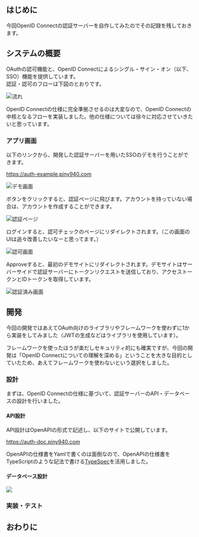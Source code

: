 ## はじめに

今回OpenID Connectの認証サーバーを自作してみたのでその記録を残しておきます。

## システムの概要

OAuthの認可機能と、OpenID Connectによるシングル・サイン・オン（以下、SSO）機能を提供しています。  
認証・認可のフローは下図のとおりです。

![流れ](https://i.gyazo.com/cc4b5c615b548d9a4fa30b3eaf42f447.png)

OpenID Connectの仕様に完全準拠させるのは大変なので、OpenID Connectの中核となるフローを実装しました。他の仕様については徐々に対応させていきたいと思っています。

### アプリ画面

以下のリンクから、開発した認証サーバーを用いたSSOのデモを行うことができます。

<https://auth-example.piny940.com>

![デモ画面](https://i.gyazo.com/8b71c84e0f6f0de850e0d1d351fe78ca.png)

ボタンをクリックすると、認証ページに飛びます。アカウントを持っていない場合は、アカウントを作成することができます。

![認証ページ](https://i.gyazo.com/ee5c45d2e6037a87e72dfb777a4c5d17.png)

ログインすると、認可チェックのページにリダイレクトされます。（この画面のUIは追々改善したいなーと思ってます。）

![認可画面](https://i.gyazo.com/ff940bcd9fdfd70fa6460c5ecc63e007.png)

Approveすると、最初のデモサイトにリダイレクトされます。デモサイトはサーバーサイドで認証サーバーにトークンリクエストを送信しており、アクセストークンとIDトークンを取得しています。

![認証済み画面](https://i.gyazo.com/895b82d14653cb3dea61e06611443782.png)

## 開発

今回の開発ではあえてOAuth向けのライブラリやフレームワークを使わずに1から実装をしてみました（JWTの生成などはライブラリを使用しています）。

フレームワークを使ったほうが楽だしセキュリティ的にも確実ですが、今回の開発は「OpenID Connectについての理解を深める」ということを大きな目的としていたため、あえてフレームワークを使わないという選択をしました。

### 設計

まずは、OpenID Connectの仕様に基づいて、認証サーバーのAPI・データベースの設計を行いました。

#### API設計

API設計はOpenAPIの形式で記述し、以下のサイトで公開しています。

<https://auth-doc.piny940.com>

OpenAPIの仕様書をYamlで書くのは面倒なので、OpenAPIの仕様書をTypeScriptのような記法で書ける[TypeSpec](https://typespec.io)を活用しました。

#### データベース設計

[![](https://mermaid.ink/img/pako:eNqtlb1OwzAQx1_F8ty-QGfEwoLEhipFJjlaiya2_FEobYe2C0ggJsSIhFhg6cAD8DAWiMfAjtM0TdMPaLfk7n93v_NdnD4OWQS4gUEcUNISJG4mCGkJQqLBoF5nfRR2KCRKogZqYjOemsmbGb-a8YuZfJjJTRO7gJkmCxEQUQGhCrSgPtDLFvISrdqBq-4VP-_3Xw9TM3oyo-fKpCv0j2Z8l4cUNOWoQIaMw2oazgXrko4XfN9-2vzrYCrliyy5pBRTJpmz9N0jQme0ZV8p6SAaoeMjb-wSEbaJQAmJYdECSSh6XEEUcCLlJROR9ysag1Qk5uoahQKIUxC17NM8KviGHmjWb4aktUWpoJnXlmBrqLwBmqi0qcAGHa5s4d-IqLRj25ycb6kKyKbYmWc-7nUs2ckso6w4sj0AzdYtw3JVUkuwjJWHFFy7EMy_xm3mYwtr2DSyDatV3IosgLGOk1d8FHDFrVhWtpOyO8P-TuEvg8hjdp8EruEYRExoZK_5tHYTqzbYzrC7gSIiLtwt5HS2LDvpJSFuKKGhhn2m7MeAG-d2u61VMN1q52-cJKeMzbzDX18iSOw?type=png)](https://mermaid.live/edit#pako:eNqtlb1OwzAQx1_F8ty-QGfEwoLEhipFJjlaiya2_FEobYe2C0ggJsSIhFhg6cAD8DAWiMfAjtM0TdMPaLfk7n93v_NdnD4OWQS4gUEcUNISJG4mCGkJQqLBoF5nfRR2KCRKogZqYjOemsmbGb-a8YuZfJjJTRO7gJkmCxEQUQGhCrSgPtDLFvISrdqBq-4VP-_3Xw9TM3oyo-fKpCv0j2Z8l4cUNOWoQIaMw2oazgXrko4XfN9-2vzrYCrliyy5pBRTJpmz9N0jQme0ZV8p6SAaoeMjb-wSEbaJQAmJYdECSSh6XEEUcCLlJROR9ysag1Qk5uoahQKIUxC17NM8KviGHmjWb4aktUWpoJnXlmBrqLwBmqi0qcAGHa5s4d-IqLRj25ycb6kKyKbYmWc-7nUs2ckso6w4sj0AzdYtw3JVUkuwjJWHFFy7EMy_xm3mYwtr2DSyDatV3IosgLGOk1d8FHDFrVhWtpOyO8P-TuEvg8hjdp8EruEYRExoZK_5tHYTqzbYzrC7gSIiLtwt5HS2LDvpJSFuKKGhhn2m7MeAG-d2u61VMN1q52-cJKeMzbzDX18iSOw)


### 実装・テスト

## おわりに


